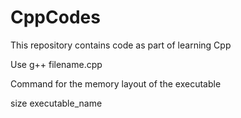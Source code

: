 # CppCodes
This repository contains code as part of learning Cpp

Use g++ filename.cpp

Command for the memory layout of the executable


size executable_name
